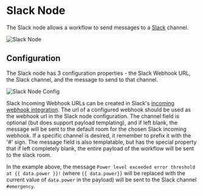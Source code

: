# Slack Node

The Slack node allows a workflow to send messages to a [Slack](https://slack.com/) channel.

![Slack Node](/images/workflows/outputs/slack-node.png "Slack Node")

## Configuration

The Slack node has 3 configuration properties - the Slack Webhook URL, the Slack channel, and the message to send to that channel.

![Slack Node Config](/images/workflows/outputs/slack-node-config.png "Slack Node Config")

Slack Incoming Webhook URLs can be created in Slack's [incoming webhook integration](https://my.slack.com/services/new/incoming-webhook/). The url of a configured webhook should be used as the webhook url in the Slack node configuration. The channel field is optional (but does support payload templating), and if left blank, the message will be sent to the default room for the chosen Slack incoming webhook. If a specific channel is desired, it remember to prefix it with the '#' sign. The message field is also templatable, but has the special property that if left completely blank, the entire payload of the workflow will be sent to the slack room.

In the example above, the message `Power level exceeded error threshold at {{ data.power }}!` (where `{{ data.power}}` will be replaced with the current value of `data.power` in the payload) will be sent to the Slack channel `#emergency`.
